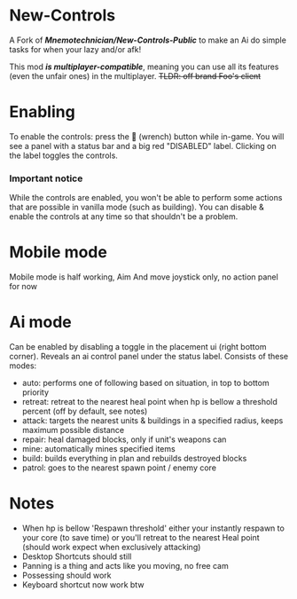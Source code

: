 
# New-Controls
A Fork of ***Mnemotechnician/New-Controls-Public*** to make an Ai do simple tasks for when your lazy and/or afk!

This mod ***is multiplayer-compatible***, meaning you can use all its features (even the unfair ones) in the multiplayer.
~~TLDR: off brand Foo's client~~
# Enabling
To enable the controls: press the 🔧 (wrench) button while in-game. You will see a panel with a status bar and a big red "DISABLED" label. Clicking on the label toggles the controls.

### Important notice
While the controls are enabled, you won't be able to perform some actions that are possible in vanilla mode (such as building). You can disable & enable the controls at any time so that shouldn't be a problem.

# Mobile mode
Mobile mode is half working, Aim And move joystick only, no action panel for now

# Ai mode
Can be enabled by disabling a toggle in the placement ui (right bottom corner). Reveals an ai control panel under the status label. Consists of these modes:
* auto: performs one of following based on situation, in top to bottom priority 
* retreat: retreat to the nearest heal point when hp is bellow a threshold percent (off by default, see notes)
* attack: targets the nearest units & buildings in a specified radius, keeps maximum possible distance
* repair: heal damaged blocks, only if unit's weapons can
* mine: automatically mines specified items
* build: builds everything in plan and rebuilds destroyed blocks
* patrol: goes to the nearest spawn point / enemy core

# Notes
* When hp is bellow 'Respawn threshold' either your instantly respawn to your core (to save time) or you'll retreat to the nearest Heal point (should work expect when exclusively attacking)
* Desktop Shortcuts should still 
* Panning is a thing and acts like you moving, no free cam
* Possessing should work
* Keyboard shortcut now work btw
